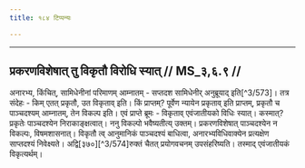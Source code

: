 ```yaml
---
title: १८४ टिप्पन्यः

---
```


[^3/569]: E2: 4,493; E4: 4,775; E6: 1,249

[^3/570]: E2,4: na tasya

[^3/571]: E2,4: vipratiṣedhe

[^3/572]: E2,4,6 om. iti

____________________________________________


## प्रकरणविशेषात् तु विकृतौ विरोधि स्यात् // MS_३,६.९ //

अनारभ्य, किंचित्, सामिधेनीनां परिमाणम् आम्नातम् - सप्तदश सामिधेनीर् अनुब्रूयाद् इति[^3/573]। तत्र संदेहः - किम् एतत् प्रकृतौ, उत विकृताव् इति। किं प्राप्तम्? पूर्वेण न्यायेन प्रकृताव् इति प्राप्तम्, प्रकृतौ च पाञ्चदश्यम् आम्नातम्, तेन विकल्प इति।
एवं प्राप्ते ब्रूमः - विकृताव् एवंजातीयको विधिः स्यात्। कस्मात्? प्रकृतेः पाञ्चदश्येन निराकाङ्क्षत्वात्। ननु विकल्पो भवैष्यतीत्य् उक्तम्। प्रकरणविशेषात् पाञ्चदश्येन न विकल्पः, विषमशासनात्। विकृतौ त्व् आनुमानिकं पाञ्चदश्यं बाधित्वा, अनारभ्यविधिवाक्येन प्रत्यक्षेण साप्तदश्यं निवेक्ष्यते। अद्वि[३७०][^3/574]रुक्तं चैतत् प्रयोगवचनम् उपसंहरिष्यति। तस्माद् एवंजातीयकं विकृत्यर्थम्।

